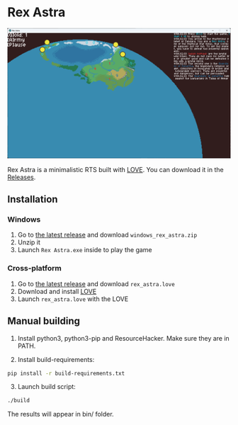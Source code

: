 # Rex Astra

![Only one](sprites/Screenshot.png)

Rex Astra is a minimalistic RTS built with [LOVE](https://love2d.org/). You can download it in the [Releases](https://github.com/girvel/rex_astra/releases).

## Installation

### Windows

1. Go to [the latest release](https://github.com/girvel/rex_astra/releases/latest) and download `windows_rex_astra.zip`
2. Unzip it
3. Launch `Rex Astra.exe` inside to play the game

### Cross-platform

1. Go to [the latest release](https://github.com/girvel/rex_astra/releases/latest) and download `rex_astra.love`
2. Download and install [LOVE](https://love2d.org/)
3. Launch `rex_astra.love` with the LOVE

## Manual building

1. Install python3, python3-pip and ResourceHacker. Make sure they are in PATH.

2. Install build-requirements:
```zsh
pip install -r build-requirements.txt
```

3. Launch build script:
```zsh
./build
```

The results will appear in bin/ folder.
